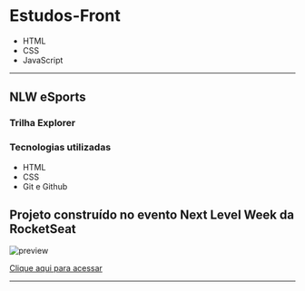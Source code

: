 # Estudos-Front

* HTML
* CSS
* JavaScript

_____________________________________________________________________________________________________

## NLW eSports
### Trilha Explorer

### Tecnologias utilizadas
* HTML
* CSS
* Git e Github


## Projeto construído no evento Next Level Week da RocketSeat

![preview](./.github/preview.png)

[ Clique aqui para acessar](https://thiagoavelino1990.github.io/Estudos-Front/NLW/NLW-Explorer/)

_____________________________________________________________________________________________________


